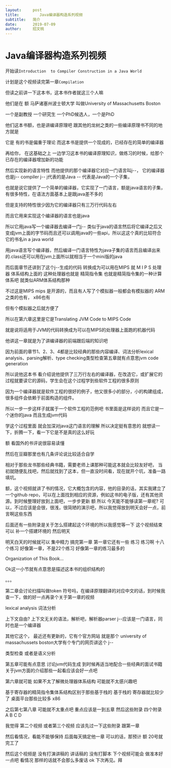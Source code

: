 ```yaml
---
layout:     post
title:         Java编译器构造系列视频
subtitle:   简介
date:       2019-07-09
author:     招文桃
---
```


#   Java编译器构造系列视频



开始读`Introduction  to Compiler Construction in a Java World`

计划是这个视频读完第一章`Compilation`

但读之前讲一下这本书，这本书作者就这三个人嘛

他们是在 额 马萨诸塞州波士顿大学 叫做University of Massachusetts Boston

一个是副教授 一个研究生 一个PhD候选人，一个是PhD

他们这本书额，也是讲编译原理吧 跟其他的龙树之类的一些编译原理书不同的地方就是

它是 有的书是偏重于理论 而这本书是提供一个现成的，已经存在的简单的编译器

再给你， 在这基础之上 一边学习这本书的编译原理知识，做练习的时候，给那个已存在的编译器增加新的功能

然后实现新的语言特性 而他提供的那个编译器它对应一门语言叫j--， 它的编译器也是j-- compiler j-- j代表的是Java -- 代表是Java的一个子集， 

也就是说它提供了一个简单的编译器，它实现了一门语言，额是java语言的子集，有很多特性，在语法方面基本上是跟java差不多的

但是支持的特性很少因为它的编译器只有三万行代码左右

而且它用来实现这个编译器的语言也是java

所以它用java写一个编译器去编译一门j-- 类似于java的语言然后将它编译之后又变成jvm上面的字节码而且还可以调用java的一些api，所以这这个真的比较符合它的书名in a java world

用java语言写个编译器，然后编译一门语言特性为java子集的语言而且编译出来的.class还可以用在jvm上面所以就相当于一个mini版的java

而后面章节还讲到了这个j--生成的代码 转换成为可以用在MIPS 就 M I P S 处理器 体系结构上面的 这种处理器也就是 精简指令集 也就是精简指令集的一种计算体系吧 就类似ARM体系结构那种

不过这是MIPS mips 是开源的，而且有人写了个模拟器一般都会有模拟器的 ARM之类的也有， x86也有

但有个模拟器之后就方便了

所以在第六章这里是它是Translating JVM Code to MIPS Code

就是说将适用于JVM的代码转换成为可以在MIPS的处理器上面跑的机器代码

他讲这一章就是为了讲编译器的前端跟后端的知识吧

因为前面的章节1、2、3、4都是比较经典的那些内容编译、词法分析lexical analysis、parsing解析、type checking类型检查第五章就有点意思jvm code generation

所以说他这本书 看介绍说他提供了三万行左右的编译器，在改造它，或扩展它的过程就要读它的源码，学生会在这个过程学到些软件工程的很多原则

因为一个编译器就是软件工程的很好的例子，他又很多小的部分，小的构建组成，很多组件会依赖于前面构造的组件。

所以一步一步这样子就属于一个软件工程的范例吧 书里面是这样说的 而且它是一个迷你的java 而且生成jvm代码

学这个过程里面 就会加深对java这门语言的理解 所以决定挺有意思的 就想读一下，折腾一下，看一下它是不是真的这么好玩

额 看国外的书评说很容易读懂

然后在豆瓣那里也有几条评论说比较适合自学

相对于那些龙书那些经典书籍，需要老师上课那种可能这本就会比较友好吧， 当初就随便乱找吧，然后就找到了这本，但一直没时间看，现在就开个坑，准备一路填坑。



额，这个视频就讲了书的情况，它大概包含的内容，他的目录的话，其实我建立了一个github repo，可以在上面找到相应的资源，例如这书的电子版，还有其他资源。到时候整理好放到上面吧，一步步更新 额 所以 今天能不能够读第一章呢? 可以，不过应该是会很，很浅，很简陋的演示吧，所以我觉得放到明天会好一点，前言啊这些东西



后面还有一些附录是关于怎么搭建起这个环境的所以我感觉等一下 这个视频结束可以 补一个搭建环境的 然后明天

明天白天的时候就可以 集中精力 搞完第一章 第一章它还有一些 练习 练习啊 十八个练习 好像第一章，不是22个练习 好像第一章的练习最多的



Organization of This Book...

Ok这一小节就有点意思是描述这本书的组织结构的

。。。

第二章会讨论扫描叫做token 符号吗，在编译原理翻译的对应中文的话，到时候我查一下，做的好一点再录个关于第一章的视频



lexical analysis 词法分析



上下文自由? 上下文无关的语法，解析吧，解析器parser j--应该是一门语言，同时也是一个编译器



其他它这个， 最近还有更新的，它有个官方网站 就是那个 university of massachussets boston大学有个专门的网页讲这个 j-- 

类型检查 或者是语义分析

第五章可能有点意思 讨论jvm代码生成 到时候再适当地配合一些经典的面试书籍关于jvm方面的介绍那些一起看应该会好一点吧

第六章就可能 如果不太了解微处理器体系结构 可能就不太感兴趣吧  

基于寄存器的精简指令集体系结构区别于那些基于栈的 基于栈的 寄存器就比较少了 桌面平台那些比较多 x86 

之后第七第八章 可能就不太重点吧 重点应该是一到五章 然后这些附录 四个附录 A B C D

我觉得 第二个视频 或者第三个视频 应该先过一下这些附录 跟第一章	

然后看情况，看能不能够保持 后面每天搞定他一章 可以的话，那预计 额 20号就完工了 

然后这个视频是 没有打演讲稿的 讲话稿的 没有打脚本 下个视频可能会 做准本好一点吧 看情况 那样的话就不会那么多废话 ok  下次再见。拜